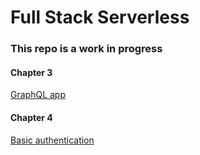 # Full Stack Serverless

### This repo is a work in progress

#### Chapter 3

[GraphQL app](https://github.com/dabit3/full-stack-serverless-code/tree/master/graphql)

#### Chapter 4

[Basic authentication](https://github.com/dabit3/full-stack-serverless-code/tree/master/basic-authentication)

